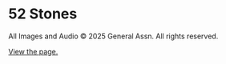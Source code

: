 # 52 Stones

All Images and Audio © 2025 General Assn. All rights reserved.

[View the page.](https://fiveforfree.github.io/52stones)